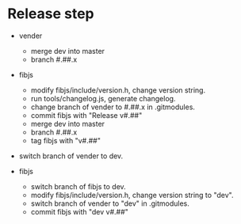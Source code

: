 # Release step

* vender
  - merge dev into master
  - branch #.##.x

* fibjs
  - modify fibjs/include/version.h, change version string.
  - run tools/changelog.js, generate changelog.
  - change branch of vender to #.##.x in .gitmodules.
  - commit fibjs with "Release v#.##"
  - merge dev into master
  - branch #.##.x
  - tag fibjs with "v#.##"

* switch branch of vender to dev.
* fibjs
  - switch branch of fibjs to dev.
  - modify fibjs/include/version.h, change version string to "dev".
  - switch branch of vender to "dev" in .gitmodules.
  - commit fibjs with "dev v#.##"
